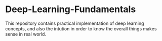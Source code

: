 # Deep-Learning-Fundamentals
This repository contains practical implementation of deep learning concepts, and also the intution in order to know the overall things makes sense in real world.
